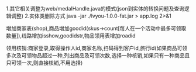 1.其它相关调整为web/medalHandle.java的模式(json到实体的转换问题及查询逻辑调整)
2.实体类删除方式
java -jar ./lvyou-1.0.0-fat.jar > app.log 2>&1

增加商家表(shop),商品增加goodid(skus->count[每人在一个活动中最多可领取数量]),线路增加isshow,goodidstr,物品领用表增加roadid

领用核销:商家登录,取得操作人id,商家名称,扫码得到客户id,旅行id(如果商品可领多次及可领物品超过一种,列出商品及可领次数,选择一种核销,如果只有一种商品且只可领一次,则直接核销,不用选择)
